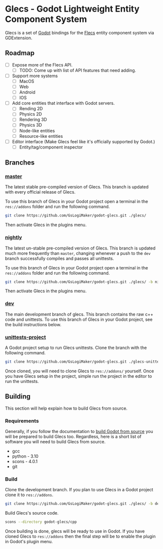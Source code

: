 # Glecs - Godot Lightweight Entity Component System
Glecs is a set of [Godot](https://github.com/godotengine/godot) bindings for
the [Flecs](https://github.com/SanderMertens/flecs) entity component system via
GDExtension.

## Roadmap
- [ ] Expose more of the Flecs API.
	- [ ] TODO: Come up with list of API features that need adding.
- [ ] Support more systems
	- [ ] MacOS
	- [ ] Web
	- [ ] Android
	- [ ] IOS
- [ ] Add core entities that interface with Godot servers.
	- [ ] Rending 2D
	- [ ] Physics 2D
	- [ ] Rendering 3D
	- [ ] Physics 3D
	- [ ] Node-like entities
	- [ ] Resource-like entities
- [ ] Editor interface (Make Glecs feel like it's officially supported by Godot.)
	- [ ] Entity/tag/component inspector

## Branches

### [master](https://github.com/GsLogiMaker/godot-glecs)
The latest stable pre-compiled version of Glecs. This branch is updated
with every official release of Glecs.

To use this branch of Glecs in your Godot project open a terminal in
the `res://addons` folder and run the following command.
```bash
git clone https://github.com/GsLogiMaker/godot-glecs.git ./glecs/
```
Then activate Glecs in the plugins menu.

### [nightly](https://github.com/GsLogiMaker/godot-glecs/tree/nightly)
The latest un-stable pre-compiled version of Glecs. This branch is updated much
more frequently than `master`, changing whenever a push to the `dev` branch successfully
compiles and passes all unittests.

To use this branch of Glecs in your Godot project open a terminal in
the `res://addons` folder and run the following command.
```bash
git clone https://github.com/GsLogiMaker/godot-glecs.git ./glecs/ -b nightly
```
Then activate Glecs in the plugins menu.

### [dev](https://github.com/GsLogiMaker/godot-glecs/tree/dev)
The main development branch of glecs. This branch contains the raw c++ code
and unittests. To use this branch of Glecs in your Godot project, see the
build instructions below.

### [unittests-project](https://github.com/GsLogiMaker/godot-glecs/tree/unittests-project)
A Godot project setup to run Glecs unittests. Clone the branch with the
following command.
```bash
git clone https://github.com/GsLogiMaker/godot-glecs.git ./glecs-unittests/ -b unittests-project
```
Once cloned, you will need to clone Glecs to `res://addons/` yourself. Once you
have Glecs setup in the project, simple run the project in the editor to run
the unittests.

## Building
This section will help explain how to build Glecs from source.

### Requirements
Generally, if you follow the documentation to
[build Godot from source](https://docs.godotengine.org/en/stable/contributing/development/compiling/index.html)
you will be prepared to build Glecs too. Regardless, here is a short list of
software you will need to build Glecs from source.

- gcc
- python - 3.10
- scons - 4.0.1
- git

### Build
Clone the development branch. If you plan to use Glecs in a Godot project
clone it to `res://addons`.
```bash
git clone https://github.com/GsLogiMaker/godot-glecs.git ./glecs/ -b dev --recursive-submodules
```
Build Glecs's source code.
```bash
scons --directory godot-glecs/cpp
```
Once building is done, glecs will be ready to use in Godot. If you have cloned
Glecs to `res://addons` then the final step will be to enable the plugin in
Godot's plugin menu.
